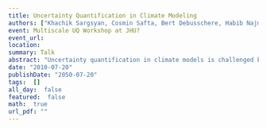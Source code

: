 ```yaml
---
title: Uncertainty Quantification in Climate Modeling
authors: ["Khachik Sargsyan, Cosmin Safta, Bert Debusschere, Habib Najm"]
event: Multiscale UQ Workshop at JHU?
event_url: 
location: 
summary: Talk
abstract: "Uncertainty quantification in climate models is challenged by the sparsity and bifurcative character of the available climate data. To circumvent these challenges we propose a methodology that employs Bayesian inference to locate discontinuities in the model output, followed by an efficient propagation of uncertain quantities using spectral expansions of random parameters/fields. Stochastic emulators are used to assess the performance of the proposed approach."
date: "2010-07-20"
publishDate: "2050-07-20"
tags:  []
all_day:  false
featured:  false
math:  true
url_pdf: ""
---
```

